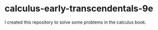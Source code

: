 # calculus-early-transcendentals-9e
I created this repository to solve some problems in the calculus book.
